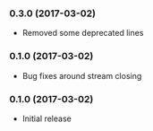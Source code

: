 ### 0.3.0 (2017-03-02)
* Removed some deprecated lines

### 0.1.0 (2017-03-02)
* Bug fixes around stream closing

### 0.1.0 (2017-03-02)
* Initial release
